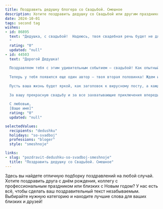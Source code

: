 ```yaml
---
title: Поздравить дедушку блогера со Свадьбой. Смешное
description: Хотите поздравить дедушку со Свадьбой или другим праздником? Наш ИИ создаст незабываемое поздравление, а вы обязательно выделитесь среди других.  
date: 2024-10-01
tags: second tag
wishes:
- id: 86895
  text: "Дедушка, с свадьбой!  Надеюсь, твоя свадебная речь будет не длиннее, чем твои самые короткие видео-ролики, а количество гостей — не больше, чем твоя аудитория в прямом эфире! Желаю вам с бабушкой такого же долгого и счастливого союза, как и у вашего канала подписчиков!  Пусть семейная жизнь будет яркой, как твои самые креативные видео, и вкусной, как твои фирменные блогерские торты (если они, конечно, есть)!  Горько!
  "
  rating: "0"
  updated: "null"
- id: 44503
  text: "Дорогой Дедушка!
  
  Поздравляем тебя с этим удивительным событием — свадьбой! Как опытный блогер, ты умеешь создавать контент, и, надеюсь, этот новый виток жизни станет настоящим хитом твоего блога!
  
  Теперь у тебя появился еще один автор — твоя вторая половинка! Ждем истории, как вы вдвоем будете проверять нежность на прочность и ловить друг друга на горячих моментальных фото. А может, даже запустите новый проект: \"Семейные хиты и неудачи — наш влог о совместной жизни\".
  
  Пусть ваша жизнь будет яркой, как заголовок к вирусному посту, а каждый день — веселым, как комментарии к твоим блестящим видео! Выполняйте все совместные задачи с юмором, ведь лучший контент создается именно в радости и любви!
  
  За вашу прекрасную свадьбу и за все захватывающие приключения впереди! Удачи и счастья вам на этом новом канале жизни!
  
  С любовью,
  [Ваше имя]"
  rating: "0"
  updated: "null"

selectedValues:
  recipients: "dedushku"
  holidays: "so-svadboj"
  professions: "bloger"
  style: "smeshnoje"

links:
- slug: "pozdravit-dedushku-so-svadboj-smeshnoje"
  title: "Поздравить дедушку со Свадьбой. Смешное"
---
```


Здесь вы найдете отличную подборку поздравлений на любой случай.
Хотите поздравить друга с днём рождения, коллегу с профессиональным праздником или близких с Новым годом? У нас есть всё, чтобы сделать ваш поздравительный текст незабываемым. Выбирайте нужную категорию и находите лучшие слова для ваших близких и друзей!
